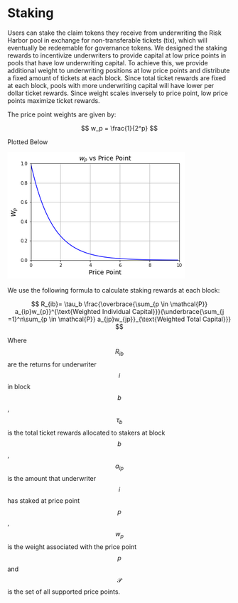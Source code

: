 # Staking

Users can stake the claim tokens they receive from underwriting the Risk Harbor pool in exchange for non-transferable tickets \(tix\), which will eventually be redeemable for governance tokens. We designed the staking rewards to incentivize underwriters to provide capital at low price points in pools that have low underwriting capital. To achieve this, we provide additional weight to underwriting positions at low price points and distribute a fixed amount of tickets at each block. Since total ticket rewards are fixed at each block, pools with more underwriting capital will have lower per dollar ticket rewards. Since weight scales inversely to price point, low price points maximize ticket rewards. 

The price point weights are given by:

$$
w_p = \frac{1}{2^p}
$$

Plotted Below

![](../.gitbook/assets/w_pvsprice_point.png)





We use the following formula to calculate staking rewards at each block:

$$
R_{ib}= \tau_b \frac{\overbrace{\sum_{p \in \mathcal{P}} a_{ip}w_{p}}^{\text{Weighted Individual Capital}}}{\underbrace{\sum_{j =1}^n\sum_{p \in \mathcal{P}} a_{jp}w_{jp}}_{\text{Weighted Total Capital}}}
$$



Where$$R_{ib}$$are the returns for underwriter $$i$$ in block $$b$$, $$\tau_b$$ is the total ticket rewards allocated to stakers at block $$b$$, $$a_{ip}$$ is the amount that underwriter $$i$$ has staked at price point $$p$$, $$w_{ p} $$ is the weight associated with the price point $$p$$ and  $$\mathcal{P}$$ is the set of all supported price points.



